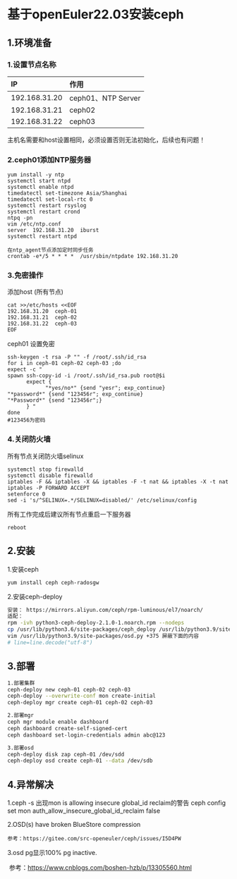 # 基于openEuler22.03安装ceph
## 1.环境准备

### 1.设置节点名称

| IP            | 作用               |
| :------------ | :----------------- |
| 192.168.31.20 | ceph01、NTP Server |
| 192.168.31.21 | ceph02             |
| 192.168.31.22 | ceph03             |

主机名需要和host设置相同，必须设置否则无法初始化，后续也有问题！

### 2.ceph01添加NTP服务器

```
yum install -y ntp
systemctl start ntpd
systemctl enable ntpd
timedatectl set-timezone Asia/Shanghai 
timedatectl set-local-rtc 0  
systemctl restart rsyslog 
systemctl restart crond 
ntpq -pn    
vim /etc/ntp.conf 
server  192.168.31.20  iburst
systemctl restart ntpd

在ntp_agent节点添加定时同步任务
crontab -e*/5 * * * *  /usr/sbin/ntpdate 192.168.31.20
```

### 3.免密操作

添加host (所有节点)

```
cat >>/etc/hosts <<EOF
192.168.31.20  ceph-01
192.168.31.21  ceph-02
192.168.31.22  ceph-03
EOF
```

ceph01 设置免密

```
ssh-keygen -t rsa -P "" -f /root/.ssh/id_rsa
for i in ceph-01 ceph-02 ceph-03 ;do
expect -c "
spawn ssh-copy-id -i /root/.ssh/id_rsa.pub root@$i        
      expect {                
      		"*yes/no*" {send "yesr"; exp_continue}                			   "*password*" {send "123456r"; exp_continue}                      "*Password*" {send "123456r";}        
      } "
done 
#123456为密码
```

### 4.关闭防火墙

所有节点关闭防火墙selinux

```
systemctl stop firewalld
systemctl disable firewalld
iptables -F && iptables -X && iptables -F -t nat && iptables -X -t nat
iptables -P FORWARD ACCEPT
setenforce 0
sed -i 's/^SELINUX=.*/SELINUX=disabled/' /etc/selinux/config
```

所有工作完成后建议所有节点重启一下服务器

```
reboot
```

## 2.安装

1.安装ceph

~~~absh
yum install ceph ceph-radosgw
~~~

2.安装ceph-deploy

~~~bash
安装： https://mirrors.aliyun.com/ceph/rpm-luminous/el7/noarch/
适配：
rpm -ivh python3-ceph-deploy-2.1.0-1.noarch.rpm --nodeps
cp /usr/lib/python3.6/site-packages/ceph_deploy /usr/lib/python3.9/site-packages/ -r
vim /usr/lib/python3.9/site-packages/osd.py +375 屏蔽下面的内容 
# line=line.decode("utf-8")
~~~

## 3.部署

~~~bash
1.部署集群
ceph-deploy new ceph-01 ceph-02 ceph-03
ceph-deploy --overwrite-conf mon create-initial
ceph-deploy mgr create ceph-01 ceph-02 ceph-03

2.部署mgr
ceph mgr module enable dashboard 
ceph dashboard create-self-signed-cert
ceph dashboard set-login-credentials admin abc@123

3.部署osd
ceph-deploy disk zap ceph-01 /dev/sdd
ceph-deploy osd create ceph-01 --data /dev/sdb
~~~

## 4.异常解决

1.ceph -s 出现mon is allowing insecure global_id reclaim的警告
 	ceph config set mon auth_allow_insecure_global_id_reclaim false

2.OSD(s) have broken BlueStore compression

 	参考：https://gitee.com/src-openeuler/ceph/issues/I5D4PW

3.osd pg显示100% pg inactive.

​     参考：https://www.cnblogs.com/boshen-hzb/p/13305560.html

